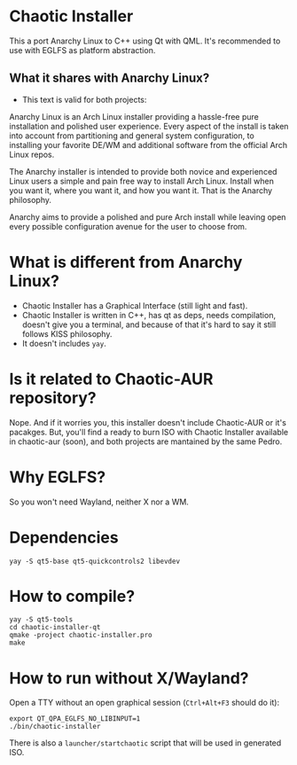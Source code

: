 # Chaotic Installer

This a port Anarchy Linux to C++ using Qt with QML.
It's recommended to use with EGLFS as platform abstraction.

## What it shares with Anarchy Linux?

 * This text is valid for both projects:

Anarchy Linux is an Arch Linux installer providing a hassle-free pure installation and polished user experience.
Every aspect of the install is taken into account from partitioning and general system configuration,
to installing your favorite DE/WM and additional software from the official Arch Linux repos.

The Anarchy installer is intended to provide both novice and experienced Linux users a simple and pain free way to install Arch Linux.
Install when you want it, where you want it, and how you want it.
That is the Anarchy philosophy.

Anarchy aims to provide a polished and pure Arch install while leaving open every possible configuration avenue for the user to choose from.

# What is different from Anarchy Linux?

 * Chaotic Installer has a Graphical Interface (still light and fast).
 * Chaotic Installer is written in C++, has qt as deps, needs compilation, doesn't give you a terminal, and because of that it's hard to say it still follows KISS philosophy.
 * It doesn't includes `yay`.

# Is it related to Chaotic-AUR repository?

Nope. And if it worries you, this installer doesn't include Chaotic-AUR or it's pacakges.
But, you'll find a ready to burn ISO with Chaotic Installer available in chaotic-aur (soon), and both projects are mantained by the same Pedro.

# Why EGLFS?

So you won't need Wayland, neither X nor a WM.

# Dependencies
```
yay -S qt5-base qt5-quickcontrols2 libevdev
```

# How to compile?
```
yay -S qt5-tools
cd chaotic-installer-qt
qmake -project chaotic-installer.pro
make
```

# How to run without X/Wayland?
Open a TTY without an open graphical session (`Ctrl+Alt+F3` should do it):

```
export QT_QPA_EGLFS_NO_LIBINPUT=1
./bin/chaotic-installer
```

There is also a `launcher/startchaotic` script that will be used in generated ISO.